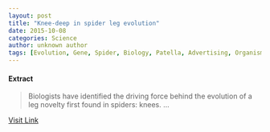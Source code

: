 ```yaml
---
layout: post
title: "Knee-deep in spider leg evolution"
date: 2015-10-08
categories: Science
author: unknown author
tags: [Evolution, Gene, Spider, Biology, Patella, Advertising, Organisms, Life sciences]
---
```





#### Extract
>Biologists have identified the driving force behind the evolution of a leg novelty first found in spiders: knees. ...



[Visit Link](http://www.sciencedaily.com/releases/2015/10/151006192026.htm)


